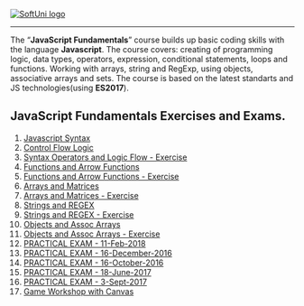 <a href="https://softuni.bg/trainings/courses" rel="Courses">  ![SoftUni logo][logo] <a/>

[logo]: http://innovationstarterbox.bg/wp-content/uploads/2016/05/Softuni_logo_trasparent.png "Logo Title Text 2"

---
The “**JavaScript Fundamentals**” course builds up basic coding skills with the language **Javascript**.
The course covers: creating of programming logic, data types, operators, expression, conditional statements, loops and functions. 
Working with arrays, string and RegExp, using objects, associative arrays and sets.
The course is based on the latest standarts and JS technologies(using **ES2017**).

## <b> JavaScript Fundamentals</b> Exercises and Exams. 
1. <a href="https://github.com/TonchoLozev/Course-JavaScript-Fundamentals/tree/master/01.Lab-Javascript%20Syntax" > Javascript Syntax </a> 
2. <a href="https://github.com/TonchoLozev/Course-JavaScript-Fundamentals/tree/master/02.Lab-Control-Flow-Logic" > Control Flow Logic </a> 
3. <a href="https://github.com/TonchoLozev/Course-JavaScript-Fundamentals/tree/master/03.Exercise-Syntax-Operators-and-Logic-Flow" > Syntax Operators and Logic Flow - Exercise </a> 
4. <a href="https://github.com/TonchoLozev/Course-JavaScript-Fundamentals/tree/master/04.Lab-Functions-and-Arrow-Functions" > Functions and Arrow Functions </a>
5. <a href="https://github.com/TonchoLozev/Course-JavaScript-Fundamentals/tree/master/05.Exercise-Functions-and-Arrow-Functions" > Functions and Arrow Functions - Exercise </a>
6. <a href="https://github.com/TonchoLozev/Course-JavaScript-Fundamentals/tree/master/06.Lab-Arrays-and-Matrices" > Arrays and Matrices </a>
7. <a href="https://github.com/TonchoLozev/Course-JavaScript-Fundamentals/tree/master/07.Exercise-Arrays-and-Matrices" > Arrays and Matrices - Exercise </a> 
8. <a href="https://github.com/TonchoLozev/Course-JavaScript-Fundamentals/tree/master/08.Lab-Strings-and-REGEX" > Strings and REGEX </a>
9. <a href="https://github.com/TonchoLozev/Course-JavaScript-Fundamentals/tree/master/09.Exercise-Strings-and-REGEX" > Strings and REGEX - Exercise </a>
10. <a href="https://github.com/TonchoLozev/Course-JavaScript-Fundamentals/tree/master/10.Lab-Objects-and-Assoc-Arrays" > Objects and Assoc Arrays </a>
11. <a href="https://github.com/TonchoLozev/Course-JavaScript-Fundamentals/tree/master/11.Exercise-Objects-and-Assoc-Arrays" > Objects and Assoc Arrays - Exercise </a>
12. <a href="https://github.com/TonchoLozev/Course-JavaScript-Fundamentals/tree/master/JS-Fundamentals-Exam-11-Feb-2018" > PRACTICAL EXAM - 11-Feb-2018  </a>
13. <a href="https://github.com/TonchoLozev/Course-JavaScript-Fundamentals/tree/master/JS-Fundamentals-Exam-16-December-2016" > PRACTICAL EXAM - 16-December-2016  </a>
14. <a href="https://github.com/TonchoLozev/Course-JavaScript-Fundamentals/tree/master/JS-Fundamentals-Exam-16-October-2016" > PRACTICAL EXAM - 16-October-2016  </a>
15. <a href="https://github.com/TonchoLozev/Course-JavaScript-Fundamentals/tree/master/JS-Fundamentals-Exam-18-June-2017" > PRACTICAL EXAM - 18-June-2017  </a>
16. <a href="https://github.com/TonchoLozev/Course-JavaScript-Fundamentals/tree/master/JS-Fundamentals-Retake-Exam-3-Sept-2017" > PRACTICAL EXAM - 3-Sept-2017  </a>
17. <a href="https://github.com/TonchoLozev/Course-JavaScript-Fundamentals/tree/master/Game%20Workshop/g_canvas" > Game Workshop with Canvas  </a>
